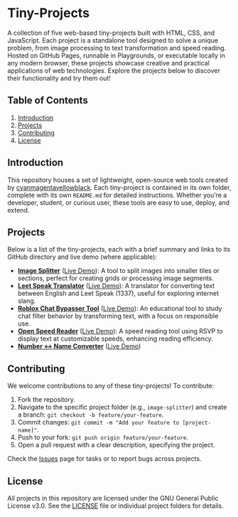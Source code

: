 
# Tiny-Projects

A collection of five web-based tiny-projects built with HTML, CSS, and JavaScript. Each project is a standalone tool designed to solve a unique problem, from image processing to text transformation and speed reading. Hosted on GitHub Pages, runnable in Playgrounds, or executable locally in any modern browser, these projects showcase creative and practical applications of web technologies. Explore the projects below to discover their functionality and try them out!

## Table of Contents
1. [Introduction](#introduction)
2. [Projects](#projects)
3. [Contributing](#contributing)
4. [License](#license)

## Introduction

This repository houses a set of lightweight, open-source web tools created by [cyanmagentayellowblack](https://github.com/cyanmagentayellowblack). Each tiny-project is contained in its own folder, complete with its own `README.md` for detailed instructions. Whether you’re a developer, student, or curious user, these tools are easy to use, deploy, and extend.

## Projects

Below is a list of the tiny-projects, each with a brief summary and links to its GitHub directory and live demo (where applicable):

- **[Image Splitter](https://github.com/cyanmagentayellowblack/cyanmagentayellowblack.github.io/tree/main/image-splitter)** ([Live Demo](https://cyanmagentayellowblack.github.io/image-splitter)): A tool to split images into smaller tiles or sections, perfect for creating grids or processing image segments.
- **[Leet Speak Translator](https://github.com/cyanmagentayellowblack/cyanmagentayellowblack.github.io/tree/main/leet-speak-translator)** ([Live Demo](https://cyanmagentayellowblack.github.io/leet-speak-translator)): A translator for converting text between English and Leet Speak (1337), useful for exploring internet slang.
- **[Roblox Chat Bypasser Tool](https://github.com/cyanmagentayellowblack/cyanmagentayellowblack.github.io/tree/main/roblox-chat-bypasser-tool)** ([Live Demo](https://cyanmagentayellowblack.github.io/roblox-chat-bypasser-tool)): An educational tool to study chat filter behavior by transforming text, with a focus on responsible use.
- **[Open Speed Reader](https://github.com/cyanmagentayellowblack/cyanmagentayellowblack.github.io/tree/main/speed-reader)** ([Live Demo](https://cyanmagentayellowblack.github.io/speed-reader)): A speed reading tool using RSVP to display text at customizable speeds, enhancing reading efficiency.
- **[Number ↔ Name Converter](https://github.com/cyanmagentayellowblack/cyanmagentayellowblack.github.io/tree/main/number-name-converter)** ([Live Demo](https://cyanmagentayellowblack.github.io/number-name-converter))

## Contributing

We welcome contributions to any of these tiny-projects! To contribute:
1. Fork the repository.
2. Navigate to the specific project folder (e.g., `image-splitter`) and create a branch: `git checkout -b feature/your-feature`.
3. Commit changes: `git commit -m "Add your feature to [project-name]"`.
4. Push to your fork: `git push origin feature/your-feature`.
5. Open a pull request with a clear description, specifying the project.

Check the [Issues](https://github.com/cyanmagentayellowblack/cyanmagentayellowblack.github.io/issues) page for tasks or to report bugs across projects.

## License

All projects in this repository are licensed under the GNU General Public License v3.0. See the [LICENSE](https://www.gnu.org/licenses/gpl-3.0.txt) file or individual project folders for details.
